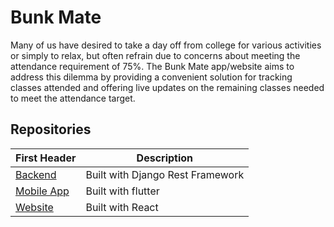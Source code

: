 # Bunk Mate
Many of us have desired to take a day off from college for various activities or simply to relax, but often refrain due to concerns about meeting the attendance requirement of 75%. The Bunk Mate app/website aims to address this dilemma by providing a convenient solution for tracking classes attended and offering live updates on the remaining classes needed to meet the attendance target.

## Repositories
| First Header  | Description |
| ------------- | ------------- |
| [Backend](https://github.com/Bunk-Mate/backend)  | Built with Django Rest Framework  |
| [Mobile App](https://github.com/Bunk-Mate/backend)  | Built with flutter  |
| [Website](https://github.com/Bunk-Mate/Website)  | Built with React  |
